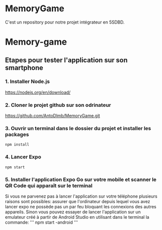 # MemoryGame
C'est un repository pour notre projet intégrateur en 5SDBD. 

# Memory-game

## Etapes pour tester l'application sur son smartphone

### 1. Installer Node.js

https://nodejs.org/en/download/

### 2. Cloner le projet github sur son odrinateur

https://github.com/AntoDlmb/MemoryGame.git

### 3. Ouvrir un terminal dans le dossier du projet et installer les packages

```
npm install
```

### 4. Lancer Expo

```
npm start
```

### 5. Installer l'application Expo Go sur votre mobile et scanner le QR Code qui apparaît sur le terminal

Si vous ne parvenez pas à lancer l'application sur votre téléphone plusieurs raisons sont possibles: assurer
que l'ordinateur depuis lequel vous avez lancer expo ne possède pas un par feu bloquant les connexions des
autres appareils. Sinon vous pouvez essayer de lancer l'application sur un emulateur créé à partir de Android Studio
en utilisant dans le terminal la commande:
'''
npm start -android
'''
